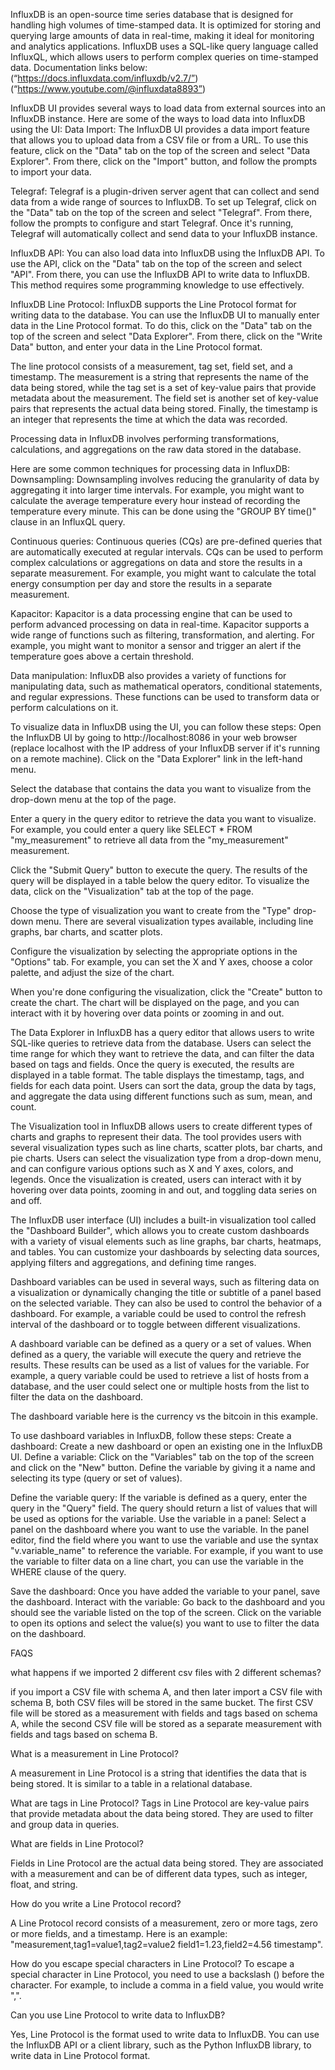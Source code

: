 InfluxDB is an open-source time series database that is designed for handling high volumes of time-stamped data. It is optimized for storing and querying large amounts of data in real-time, making it ideal for monitoring and analytics applications. InfluxDB uses a SQL-like query language called InfluxQL, which allows users to perform complex queries on time-stamped data.
Documentation links below:
(“https://docs.influxdata.com/influxdb/v2.7/”)
(“https://www.youtube.com/@influxdata8893”)


InfluxDB UI provides several ways to load data from external sources into an InfluxDB instance. Here are some of the ways to load data into InfluxDB using the UI:
Data Import: The InfluxDB UI provides a data import feature that allows you to upload data from a CSV file or from a URL. To use this feature, click on the "Data" tab on the top of the screen and select "Data Explorer". From there, click on the "Import" button, and follow the prompts to import your data.
  

Telegraf: Telegraf is a plugin-driven server agent that can collect and send data from a wide range of sources to InfluxDB. To set up Telegraf, click on the "Data" tab on the top of the screen and select "Telegraf". From there, follow the prompts to configure and start Telegraf. Once it's running, Telegraf will automatically collect and send data to your InfluxDB instance.


InfluxDB API: You can also load data into InfluxDB using the InfluxDB API. To use the API, click on the "Data" tab on the top of the screen and select "API". From there, you can use the InfluxDB API to write data to InfluxDB. This method requires some programming knowledge to use effectively.



InfluxDB Line Protocol: InfluxDB supports the Line Protocol format for writing data to the database. You can use the InfluxDB UI to manually enter data in the Line Protocol format. To do this, click on the "Data" tab on the top of the screen and select "Data Explorer". From there, click on the "Write Data" button, and enter your data in the Line Protocol format.


The line protocol consists of a measurement, tag set, field set, and a timestamp. The measurement is a string that represents the name of the data being stored, while the tag set is a set of key-value pairs that provide metadata about the measurement. The field set is another set of key-value pairs that represents the actual data being stored. Finally, the timestamp is an integer that represents the time at which the data was recorded.


Processing data in InfluxDB involves performing transformations, calculations, and aggregations on the raw data stored in the database.


Here are some common techniques for processing data in InfluxDB:
Downsampling: Downsampling involves reducing the granularity of data by aggregating it into larger time intervals. For example, you might want to calculate the average temperature every hour instead of recording the temperature every minute. This can be done using the "GROUP BY time()" clause in an InfluxQL query.


Continuous queries: Continuous queries (CQs) are pre-defined queries that are automatically executed at regular intervals. CQs can be used to perform complex calculations or aggregations on data and store the results in a separate measurement. For example, you might want to calculate the total energy consumption per day and store the results in a separate measurement.


Kapacitor: Kapacitor is a data processing engine that can be used to perform advanced processing on data in real-time. Kapacitor supports a wide range of functions such as filtering, transformation, and alerting. For example, you might want to monitor a sensor and trigger an alert if the temperature goes above a certain threshold.


Data manipulation: InfluxDB also provides a variety of functions for manipulating data, such as mathematical operators, conditional statements, and regular expressions. These functions can be used to transform data or perform calculations on it.


To visualize data in InfluxDB using the UI, you can follow these steps:
Open the InfluxDB UI by going to http://localhost:8086 in your web browser (replace localhost with the IP address of your InfluxDB server if it's running on a remote machine).
Click on the "Data Explorer" link in the left-hand menu.

Select the database that contains the data you want to visualize from the drop-down menu at the top of the page.

Enter a query in the query editor to retrieve the data you want to visualize. For example, you could enter a query like SELECT * FROM "my_measurement" to retrieve all data from the "my_measurement" measurement.

Click the "Submit Query" button to execute the query.
The results of the query will be displayed in a table below the query editor. To visualize the data, click on the "Visualization" tab at the top of the page.

Choose the type of visualization you want to create from the "Type" drop-down menu. There are several visualization types available, including line graphs, bar charts, and scatter plots.

Configure the visualization by selecting the appropriate options in the "Options" tab. For example, you can set the X and Y axes, choose a color palette, and adjust the size of the chart.

When you're done configuring the visualization, click the "Create" button to create the chart.
The chart will be displayed on the page, and you can interact with it by hovering over data points or zooming in and out.


The Data Explorer in InfluxDB has a query editor that allows users to write SQL-like queries to retrieve data from the database. Users can select the time range for which they want to retrieve the data, and can filter the data based on tags and fields. Once the query is executed, the results are displayed in a table format. The table displays the timestamp, tags, and fields for each data point. Users can sort the data, group the data by tags, and aggregate the data using different functions such as sum, mean, and count.

The Visualization tool in InfluxDB allows users to create different types of charts and graphs to represent their data. The tool provides users with several visualization types such as line charts, scatter plots, bar charts, and pie charts. Users can select the visualization type from a drop-down menu, and can configure various options such as X and Y axes, colors, and legends. Once the visualization is created, users can interact with it by hovering over data points, zooming in and out, and toggling data series on and off.


The InfluxDB user interface (UI) includes a built-in visualization tool called the "Dashboard Builder", which allows you to create custom dashboards with a variety of visual elements such as line graphs, bar charts, heatmaps, and tables. You can customize your dashboards by selecting data sources, applying filters and aggregations, and defining time ranges.

Dashboard variables can be used in several ways, such as filtering data on a visualization or dynamically changing the title or subtitle of a panel based on the selected variable. They can also be used to control the behavior of a dashboard. For example, a variable could be used to control the refresh interval of the dashboard or to toggle between different visualizations.

A dashboard variable can be defined as a query or a set of values. When defined as a query, the variable will execute the query and retrieve the results. These results can be used as a list of values for the variable. For example, a query variable could be used to retrieve a list of hosts from a database, and the user could select one or multiple hosts from the list to filter the data on the dashboard.


The dashboard variable here is the currency vs the bitcoin in this example.


To use dashboard variables in InfluxDB, follow these steps:
Create a dashboard: Create a new dashboard or open an existing one in the InfluxDB UI.
Define a variable: Click on the "Variables" tab on the top of the screen and click on the "New" button. Define the variable by giving it a name and selecting its type (query or set of values).
    
Define the variable query: If the variable is defined as a query, enter the query in the "Query" field. The query should return a list of values that will be used as options for the variable.
Use the variable in a panel: Select a panel on the dashboard where you want to use the variable. In the panel editor, find the field where you want to use the variable and use the syntax "v.variable_name" to reference the variable. For example, if you want to use the variable to filter data on a line chart, you can use the variable in the WHERE clause of the query.

Save the dashboard: Once you have added the variable to your panel, save the dashboard.
Interact with the variable: Go back to the dashboard and you should see the variable listed on the top of the screen. Click on the variable to open its options and select the value(s) you want to use to filter the data on the dashboard.


FAQS

what happens if we imported 2 different csv files with 2 different schemas?

if you import a CSV file with schema A, and then later import a CSV file with schema B, both CSV files will be stored in the same bucket. The first CSV file will be stored as a measurement with fields and tags based on schema A, while the second CSV file will be stored as a separate measurement with fields and tags based on schema B.


What is a measurement in Line Protocol? 

A measurement in Line Protocol is a string that identifies the data that is being stored. It is similar to a table in a relational database.


What are tags in Line Protocol? 
Tags in Line Protocol are key-value pairs that provide metadata about the data being stored. They are used to filter and group data in queries.

What are fields in Line Protocol? 

Fields in Line Protocol are the actual data being stored. They are associated with a measurement and can be of different data types, such as integer, float, and string.

How do you write a Line Protocol record? 

A Line Protocol record consists of a measurement, zero or more tags, zero or more fields, and a timestamp. Here is an example: "measurement,tag1=value1,tag2=value2 field1=1.23,field2=4.56 timestamp".

How do you escape special characters in Line Protocol?
 To escape a special character in Line Protocol, you need to use a backslash () before the character. For example, to include a comma in a field value, you would write ",".
 
Can you use Line Protocol to write data to InfluxDB? 

Yes, Line Protocol is the format used to write data to InfluxDB. You can use the InfluxDB API or a client library, such as the Python InfluxDB library, to write data in Line Protocol format.



